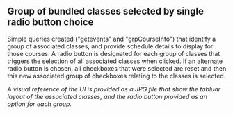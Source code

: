 ## Group of bundled classes selected by single radio button choice

Simple queries created ("getevents" and "grpCourseInfo") that identify a group of
associated classes, and provide schedule details to display for those courses. A radio button
is designated for each group of classes that triggers the selection of all associated classes
when clicked. If an alternate radio button is chosen, all checkboxes that were selected
are reset and then this new associated group of checkboxes relating to the classes is selected.

*A visual reference of the UI is provided as a JPG file that show the tabluar layout of
the associated classes, and the radio button provided as an option for each group.*
